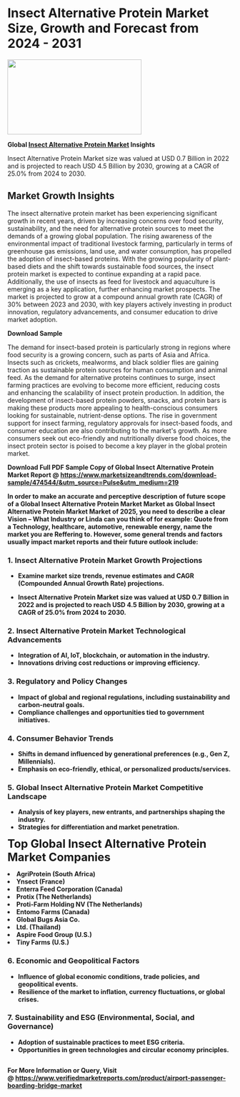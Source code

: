 <H1>Insect Alternative Protein Market Size, Growth and Forecast from 2024 - 2031</H1><img class="aligncenter size-medium wp-image-584254" src="https://thirdeyenews.in/wp-content/uploads/2024/09/Global-Market-Research-300x168.jpeg" alt="" width="300" height="168" /><p><strong>Global&nbsp;<a href="https://www.marketsizeandtrends.com/download-sample/474544/&amp;utm_source=Pulse&amp;utm_medium=219">Insect Alternative Protein Market</a> Insights</strong></p><p>Insect Alternative Protein Market size was valued at USD 0.7 Billion in 2022 and is projected to reach USD 4.5 Billion by 2030, growing at a CAGR of 25.0% from 2024 to 2030.</p><p><h2>Market Growth Insights</h2> <p>The insect alternative protein market has been experiencing significant growth in recent years, driven by increasing concerns over food security, sustainability, and the need for alternative protein sources to meet the demands of a growing global population. The rising awareness of the environmental impact of traditional livestock farming, particularly in terms of greenhouse gas emissions, land use, and water consumption, has propelled the adoption of insect-based proteins. With the growing popularity of plant-based diets and the shift towards sustainable food sources, the insect protein market is expected to continue expanding at a rapid pace. Additionally, the use of insects as feed for livestock and aquaculture is emerging as a key application, further enhancing market prospects. The market is projected to grow at a compound annual growth rate (CAGR) of 30% between 2023 and 2030, with key players actively investing in product innovation, regulatory advancements, and consumer education to drive market adoption.</p> <p><strong>Download Sample</strong></p> <p>The demand for insect-based protein is particularly strong in regions where food security is a growing concern, such as parts of Asia and Africa. Insects such as crickets, mealworms, and black soldier flies are gaining traction as sustainable protein sources for human consumption and animal feed. As the demand for alternative proteins continues to surge, insect farming practices are evolving to become more efficient, reducing costs and enhancing the scalability of insect protein production. In addition, the development of insect-based protein powders, snacks, and protein bars is making these products more appealing to health-conscious consumers looking for sustainable, nutrient-dense options. The rise in government support for insect farming, regulatory approvals for insect-based foods, and consumer education are also contributing to the market's growth. As more consumers seek out eco-friendly and nutritionally diverse food choices, the insect protein sector is poised to become a key player in the global protein market. <p><strong></p><p><span class=""><strong>Download Full PDF Sample Copy of Global Insect Alternative Protein Market Report</strong> @ <a href="https://www.marketsizeandtrends.com/download-sample/474544/&amp;utm_source=Pulse&amp;utm_medium=219" target="_blank">https://www.marketsizeandtrends.com/download-sample/474544/&amp;utm_source=Pulse&amp;utm_medium=219</a></span></p><p>In order to make an accurate and perceptive description of future scope of a Global&nbsp;Insect Alternative Protein Market Market as Global&nbsp;Insect Alternative Protein Market Market of 2025, you need to describe a clear Vision &ndash; What Industry or Linda can you think of for example: Quote from a Technology, healthcare, automotive, renewable energy, name the market you are Reffering to. However, some general trends and factors usually impact market reports and their future outlook include:</p><h3>1.&nbsp;<strong>Insect Alternative Protein Market Growth Projections</strong></h3><ul><li>Examine market size trends, revenue estimates and CAGR (Compounded Annual Growth Rate) projections.</li><li><p>Insect Alternative Protein Market size was valued at USD 0.7 Billion in 2022 and is projected to reach USD 4.5 Billion by 2030, growing at a CAGR of 25.0% from 2024 to 2030.</p></li></ul><h3>2.&nbsp;<strong>Insect Alternative Protein Market Technological Advancements</strong></h3><ul><li>Integration of AI, IoT, blockchain, or automation in the industry.</li><li>Innovations driving cost reductions or improving efficiency.</li></ul><h3>3.&nbsp;<strong>Regulatory and Policy Changes</strong></h3><ul><li>Impact of global and regional regulations, including sustainability and carbon-neutral goals.</li><li>Compliance challenges and opportunities tied to government initiatives.</li></ul><h3>4.&nbsp;<strong>Consumer Behavior Trends</strong></h3><ul><li>Shifts in demand influenced by generational preferences (e.g., Gen Z, Millennials).</li><li>Emphasis on eco-friendly, ethical, or personalized products/services.</li></ul><h3>5.&nbsp;<strong>Global Insect Alternative Protein Market Competitive Landscape</strong></h3><ul><li>Analysis of key players, new entrants, and partnerships shaping the industry.</li><li>Strategies for differentiation and market penetration.</li></ul><p data-pm-slice="1 1 []"><span style="color: inherit; font-family: inherit; font-size: 25px;">Top Global Insect Alternative Protein Market Companies</span></p><div class="" data-test-id=""><p><li>AgriProtein (South Africa)</li><li> Ynsect (France)</li><li> Enterra Feed Corporation (Canada)</li><li> Protix (The Netherlands)</li><li> Proti-Farm Holding NV (The Netherlands)</li><li> Entomo Farms (Canada)</li><li> Global Bugs Asia Co.</li><li> Ltd. (Thailand)</li><li> Aspire Food Group (U.S.)</li><li> Tiny Farms (U.S.)</li></p></div><h3>6.&nbsp;<strong>Economic and Geopolitical Factors</strong></h3><ul><li>Influence of global economic conditions, trade policies, and geopolitical events.</li><li>Resilience of the market to inflation, currency fluctuations, or global crises.</li></ul><h3>7.&nbsp;<strong>Sustainability and ESG (Environmental, Social, and Governance)</strong></h3><ul><li>Adoption of sustainable practices to meet ESG criteria.</li><li>Opportunities in green technologies and circular economy principles.</li></ul><h2><strong style="font-size: 14px;">For More Information or Query, Visit @&nbsp;</strong><a style="background-color: #ffffff; font-size: 14px;" href="https://www.marketsizeandtrends.com/report/insect-alternative-protein-market/" target="_blank">https://www.verifiedmarketreports.com/product/airport-passenger-boarding-bridge-market</a></h2>
